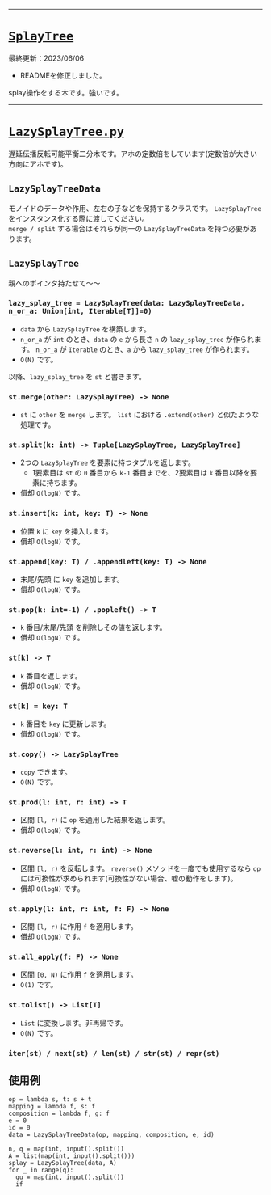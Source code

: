 _____

# [`SplayTree`](https://github.com/titanium-22/Library_py/tree/main/DataStructures/BBST/SplayTree)

最終更新：2023/06/06
- READMEを修正しました。

splay操作をする木です。強いです。  

_____

# [`LazySplayTree.py`](https://github.com/titanium-22/Library_py/blob/main/DataStructures/BBST/SplayTree/LazySplayTree.py)

遅延伝播反転可能平衡二分木です。アホの定数倍をしています(定数倍が大きい方向にアホです)。

## `LazySplayTreeData`
モノイドのデータや作用、左右の子などを保持するクラスです。 `LazySplayTree` をインスタンス化する際に渡してください。  
`merge / split` する場合はそれらが同一の `LazySplayTreeData` を持つ必要があります。

## `LazySplayTree`

親へのポインタ持たせて～～

### `lazy_splay_tree = LazySplayTree(data: LazySplayTreeData, n_or_a: Union[int, Iterable[T]]=0)`
- `data` から `LazySplayTree` を構築します。
- `n_or_a` が `int` のとき、`data` の `e` から長さ `n` の `lazy_splay_tree` が作られます。
`n_or_a` が `Iterable` のとき、`a` から `lazy_splay_tree` が作られます。
-  `O(N)` です。

以降、`lazy_splay_tree` を `st` と書きます。

### `st.merge(other: LazySplayTree) -> None`
- `st` に `other` を `merge` します。 `list` における `.extend(other)` と似たような処理です。

### `st.split(k: int) -> Tuple[LazySplayTree, LazySplayTree]`
- 2つの `LazySplayTree` を要素に持つタプルを返します。
  - 1要素目は `st` の `0` 番目から `k-1` 番目までを、2要素目は `k` 番目以降を要素に持ちます。
- 償却 `O(logN)` です。

### `st.insert(k: int, key: T) -> None`
- 位置 `k` に `key` を挿入します。
- 償却 `O(logN)` です。

### `st.append(key: T) / .appendleft(key: T) -> None`
- 末尾/先頭 に `key` を追加します。
- 償却 `O(logN)` です。

### `st.pop(k: int=-1) / .popleft() -> T`
- `k` 番目/末尾/先頭 を削除しその値を返します。
- 償却 `O(logN)` です。

### `st[k] -> T`
- `k` 番目を返します。
- 償却 `O(logN)` です。

### `st[k] = key: T`
- `k` 番目を `key` に更新します。
- 償却 `O(logN)` です。

### `st.copy() -> LazySplayTree`
- `copy` できます。
- `O(N)` です。

### `st.prod(l: int, r: int) -> T`
- 区間 `[l, r)` に `op` を適用した結果を返します。
- 償却 `O(logN)` です。

### `st.reverse(l: int, r: int) -> None`
- 区間 `[l, r)` を反転します。 `reverse()` メソッドを一度でも使用するなら `op` には可換性が求められます(可換性がない場合、嘘の動作をします)。
- 償却 `O(logN)` です。

### `st.apply(l: int, r: int, f: F) -> None`
- 区間 `[l, r)` に作用 `f` を適用します。
- 償却 `O(logN)` です。

### `st.all_apply(f: F) -> None`
- 区間 `[0, N)` に作用 `f` を適用します。
- `O(1)` です。

### `st.tolist() -> List[T]`
- `List` に変換します。非再帰です。
- `O(N)` です。

### `iter(st) / next(st) / len(st) / str(st) / repr(st)`


## 使用例
```
op = lambda s, t: s + t
mapping = lambda f, s: f
composition = lambda f, g: f
e = 0
id = 0
data = LazySplayTreeData(op, mapping, composition, e, id)

n, q = map(int, input().split())
A = list(map(int, input().split()))
splay = LazySplayTree(data, A)
for _ in range(q):
  qu = map(int, input().split())
  if

```
